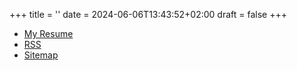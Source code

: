 +++
title = ''
date = 2024-06-06T13:43:52+02:00
draft = false
+++

- [My Resume](/resume.html)
- [RSS](/index.xml)
- [Sitemap](/sitemap.xml)
